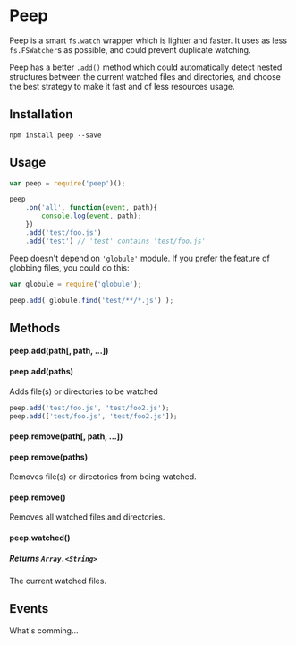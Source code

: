 # Peep

Peep is a smart `fs.watch` wrapper which is lighter and faster. It uses as less `fs.FSWatcher`s as possible, and could prevent duplicate watching.

Peep has a better `.add()` method which could automatically detect nested structures between the current watched files and directories, and choose the best strategy to make it fast and of less resources usage.

## Installation

	npm install peep --save
	
## Usage

```js
var peep = require('peep')();

peep
	.on('all', function(event, path){
	    console.log(event, path);
	})
	.add('test/foo.js')
	.add('test') // 'test' contains 'test/foo.js'
```

Peep doesn't depend on `'globule'` module. If you prefer the feature of globbing files, you could do this:

```js
var globule = require('globule');

peep.add( globule.find('test/**/*.js') );
```

## Methods

#### peep.add(path[, path, ...])
#### peep.add(paths)

Adds file(s) or directories to be watched


```js
peep.add('test/foo.js', 'test/foo2.js');
peep.add(['test/foo.js', 'test/foo2.js']);
```

#### peep.remove(path[, path, ...])
#### peep.remove(paths)

Removes file(s) or directories from being watched.

#### peep.remove()
Removes all watched files and directories.

#### peep.watched()

##### Returns `Array.<String>`

The current watched files.


## Events

What's comming...
